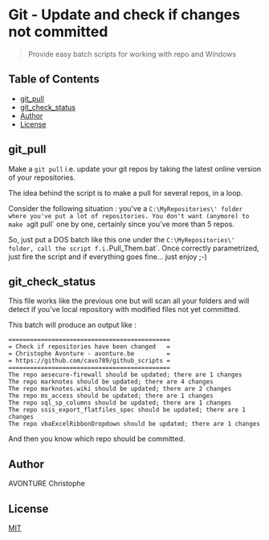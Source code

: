 # Git - Update and check if changes not committed

> Provide easy batch scripts for working with repo and Windows

## Table of Contents

- [git_pull](#git_pull)
- [git_check_status](#git_check_status)
- [Author](#author)
- [License](#license)

## git_pull

Make a `git pull` i.e. update your git repos by taking the latest online version of your repositories.

The idea behind the script is to make a pull for several repos, in a loop.

Consider the following situation : you've a `C:\MyRepositories\' folder where you've put a lot of repositories. You don't want (anymore) to make a`git pull` one by one, certainly since you've more than 5 repos.

So, just put a DOS batch like this one under the `C:\MyRepositories\' folder, call the script f.i.`Pull_Them.bat`. Once correctly parametrized, just fire the script and if everything goes fine... just enjoy ;-)

## git_check_status

This file works like the previous one but will scan all your folders and will detect if you've local repository with modified files not yet committed.

This batch will produce an output like :

```
=============================================
= Check if repositories have been changed   =
= Christophe Avonture - avonture.be         =
= https://github.com/cavo789/github_scripts =
=============================================
The repo aesecure-firewall should be updated; there are 1 changes
The repo marknotes should be updated; there are 4 changes
The repo marknotes.wiki should be updated; there are 2 changes
The repo ms_access should be updated; there are 1 changes
The repo sql_sp_columns should be updated; there are 1 changes
The repo ssis_export_flatfiles_spec should be updated; there are 1 changes
The repo vbaExcelRibbonDropdown should be updated; there are 1 changes
```

And then you know which repo should be committed.

## Author

AVONTURE Christophe

## License

[MIT](LICENSE)
